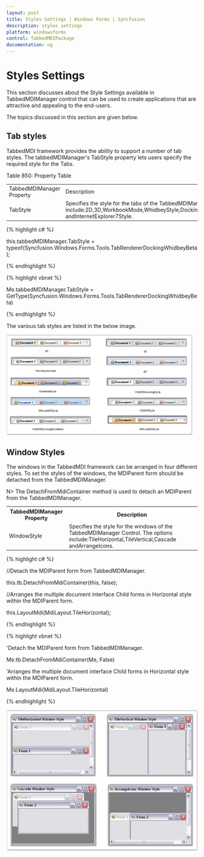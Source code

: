 ```yaml
---
layout: post
title: Styles-Settings | Windows Forms | Syncfusion
description: styles settings
platform: windowsforms
control: TabbedMDIPackage 
documentation: ug
---
```


# Styles Settings

This section discusses about the Style Settings available in TabbedMDIManager control that can be used to create applications that are attractive and appealing to the end-users.

The topics discussed in this section are given below.

## Tab styles

TabbedMDI framework provides the ability to support a number of tab styles. The tabbedMDIManager's TabStyle property lets users specify the required style for the Tabs.

Table 850: Property Table

<table>
<tr>
<td>
TabbedMDIManager Property</td><td>
Description</td></tr>
<tr>
<td>
TabStyle</td><td>
Specifies the style for the tabs of the TabbedMDIManager Control. The options include:2D,3D,WorkbookMode,WhidbeyStyle,DockingWhidbeyStyle,DockingWhidbeyBetaStyle,Office2003Style,Office2007Style,OneNoteStyle,OneNoteStyleFlatTabsStyle andInternetExplorer7Style.</td></tr>
</table>


{% highlight c# %}

this.tabbedMDIManager.TabStyle = typeof(Syncfusion.Windows.Forms.Tools.TabRendererDockingWhidbeyBeta);

{% endhighlight %}

{% highlight vbnet %}

Me.tabbedMDIManager.TabStyle = GetType(Syncfusion.Windows.Forms.Tools.TabRendererDockingWhidbeyBeta)

{% endhighlight %}

The various tab styles are listed in the below image.

![](Styles-Settings_images/Styles-Settings_img1.png)



## Window Styles

The windows in the TabbedMDI framework can be arranged in four different styles. To set the styles of the windows, the MDIParent form should be detached from the TabbedMDIManager.

N> The DetachFromMdiContainer method is used to detach an MDIParent from the TabbedMDIManager.

<table>
<tr>
<th>
TabbedMDIManager Property</th><th>
Description</th></tr>
<tr>
<td>
WindowStyle</td><td>
Specifies the style for the windows of the TabbedMDIManager Control. The options include:TileHorizontal,TileVertical,Cascade andArrangeIcons.</td></tr>
</table>


{% highlight c# %}



//Detach the MDIParent form from TabbedMDIManager.

this.tb.DetachFromMdiContainer(this, false);



//Arranges the multiple document interface Child forms in Horizontal style within the MDIParent form.                        

this.LayoutMdi(MdiLayout.TileHorizontal);

{% endhighlight %}

{% highlight vbnet %}


'Detach the MDIParent form from TabbedMDIManager.

Me.tb.DetachFromMdiContainer(Me, False)


'Arranges the multiple document interface Child forms in Horizontal style within the MDIParent form.                        

Me.LayoutMdi(MdiLayout.TileHorizontal)

{% endhighlight %}


![](Styles-Settings_images/Styles-Settings_img3.jpeg)



